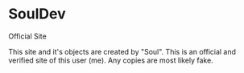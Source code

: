 # SoulDev
Official Site

This site and it's objects are created by "Soul". This is an official and verified site of this user (me). Any copies are most likely fake.
